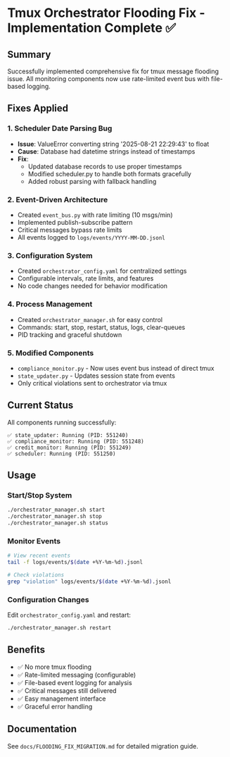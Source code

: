 # Tmux Orchestrator Flooding Fix - Implementation Complete ✅

## Summary
Successfully implemented comprehensive fix for tmux message flooding issue. All monitoring components now use rate-limited event bus with file-based logging.

## Fixes Applied

### 1. Scheduler Date Parsing Bug
- **Issue**: ValueError converting string '2025-08-21 22:29:43' to float
- **Cause**: Database had datetime strings instead of timestamps
- **Fix**: 
  - Updated database records to use proper timestamps
  - Modified scheduler.py to handle both formats gracefully
  - Added robust parsing with fallback handling

### 2. Event-Driven Architecture
- Created `event_bus.py` with rate limiting (10 msgs/min)
- Implemented publish-subscribe pattern
- Critical messages bypass rate limits
- All events logged to `logs/events/YYYY-MM-DD.jsonl`

### 3. Configuration System
- Created `orchestrator_config.yaml` for centralized settings
- Configurable intervals, rate limits, and features
- No code changes needed for behavior modification

### 4. Process Management
- Created `orchestrator_manager.sh` for easy control
- Commands: start, stop, restart, status, logs, clear-queues
- PID tracking and graceful shutdown

### 5. Modified Components
- `compliance_monitor.py` - Now uses event bus instead of direct tmux
- `state_updater.py` - Updates session state from events
- Only critical violations sent to orchestrator via tmux

## Current Status

All components running successfully:
```
✅ state_updater: Running (PID: 551240)
✅ compliance_monitor: Running (PID: 551248)  
✅ credit_monitor: Running (PID: 551249)
✅ scheduler: Running (PID: 551250)
```

## Usage

### Start/Stop System
```bash
./orchestrator_manager.sh start
./orchestrator_manager.sh stop
./orchestrator_manager.sh status
```

### Monitor Events
```bash
# View recent events
tail -f logs/events/$(date +%Y-%m-%d).jsonl

# Check violations
grep "violation" logs/events/$(date +%Y-%m-%d).jsonl
```

### Configuration Changes
Edit `orchestrator_config.yaml` and restart:
```bash
./orchestrator_manager.sh restart
```

## Benefits
- ✅ No more tmux flooding
- ✅ Rate-limited messaging (configurable)
- ✅ File-based event logging for analysis
- ✅ Critical messages still delivered
- ✅ Easy management interface
- ✅ Graceful error handling

## Documentation
See `docs/FLOODING_FIX_MIGRATION.md` for detailed migration guide.